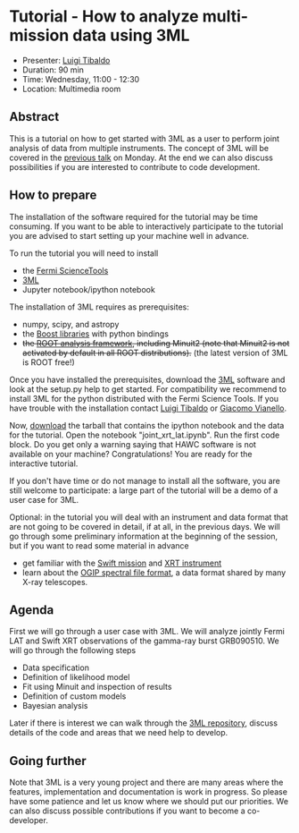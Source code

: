 # Tutorial - How to analyze multi-mission data using 3ML

* Presenter: [Luigi Tibaldo](https://github.com/tibaldo)
* Duration: 90 min
* Time: Wednesday, 11:00 - 12:30
* Location: Multimedia room

## Abstract

This is a tutorial on how to get started with 3ML as a user to perform
joint analysis of data from multiple instruments.
The concept of 3ML will be covered in the
[previous talk](https://github.com/gammapy/PyGamma15/tree/gh-pages/talks/threeml/README.md)
on Monday. At the end we can also discuss possibilities if you are
interested to contribute to code development.

## How to prepare

The installation of the software required for the tutorial may be time
consuming. If you want to be able to interactively
participate to the tutorial you are advised to start setting up your machine well in advance.

To run the tutorial you will need to install
* the [Fermi ScienceTools](http://fermi.gsfc.nasa.gov/ssc/data/analysis/)
* [3ML](https://github.com/giacomov/3ML)
* Jupyter notebook/ipython notebook

The installation of 3ML requires as prerequisites:
* numpy, scipy, and astropy
* the [Boost libraries](http://www.boost.org/) with python bindings
* <strike>the [ROOT analysis framework](https://root.cern.ch/), including
  Minuit2 (note that Minuit2 is not activated by default in all ROOT
  distributions).</strike> (the latest version of 3ML is ROOT free!)

Once you have installed the prerequisites, download the
[3ML](https://github.com/giacomov/3ML) software and look at the setup.py help
to get started. For compatibility we recommend to install 3ML for the
python distributed with the Fermi Science Tools. If you have trouble with the installation contact
<a href="mailto:luigi.tibaldo@mpi-hd.mpg.de">Luigi Tibaldo</a> or
<a href="mailto:giacomov@stanford.edu">Giacomo Vianello</a>.

Now, <a href="GRB090510.tar.gz" download>download</a> the
tarball that contains the ipython notebook and the data for the
tutorial. Open the notebook "joint\_xrt\_lat.ipynb". Run the first
code block. Do you get only a warning saying that HAWC
software is not available on your machine? Congratulations! You are
ready for the interactive tutorial.

If you don't have time or do not manage to install all the software,
you are still welcome to participate: a large part of the tutorial
will be a demo of a user case for 3ML.

Optional: in the tutorial you will deal with an instrument and data format that
are not going to be covered in detail, if at all, in the previous
days. We will go through some preliminary information at the beginning of the
session, but if you want to read some material in advance 
* get familiar with the [Swift mission](http://swift.gsfc.nasa.gov/)
and [XRT instrument](http://https://www.swift.psu.edu/xrt/)
* learn about the [OGIP spectral file format](https://heasarc.gsfc.nasa.gov/docs/heasarc/ofwg/docs/spectra/ogip_92_007/ogip_92_007.html), a data format shared by many X-ray telescopes. 

## Agenda

First we will go through a user case with 3ML. We will analyze jointly Fermi LAT and Swift XRT observations of the
gamma-ray burst GRB090510. We will go through the following steps
* Data specification
* Definition of likelihood model
* Fit using Minuit and inspection of results
* Definition of custom models
* Bayesian analysis

Later if there is interest we can walk through the
[3ML repository](https://github.com/giacomov/3ML), discuss details of
the code and areas that we need help to develop.

## Going further

Note that 3ML is a very young project and there are many areas
where the features, implementation and documentation is work in progress.
So please have some patience and let us know where we should put our
priorities. We can also discuss possible contributions if you want to
become a co-developer.
